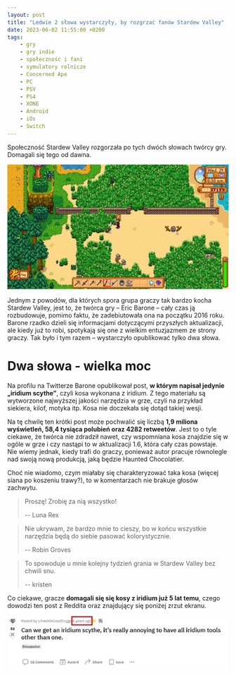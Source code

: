```yaml
---
layout: post
title: "Ledwie 2 słowa wystarczyły, by rozgrzać fanów Stardew Valley"
date: 2023-06-02 11:55:00 +0200
tags: 
    - gry 
    - gry indie
    - społeczność i fani
    - symulatory rolnicze
    - Concerned Ape
    - PC
    - PSV
    - PS4
    - XONE
    - Android
    - iOs
    - Switch
---
```


Społeczność Stardew Valley rozgorzała po tych dwóch słowach twórcy gry.
Domagali się tego od dawna.

![Rozgrywka w Stardew Valley](/assets/stardew-valley-gameplay-screenshot-1.jpg)

Jednym z powodów, dla których spora grupa graczy tak bardzo kocha Stardew
Valley, jest to, że twórca gry – Eric Barone – cały czas ją rozbudowuje, pomimo
faktu, że zadebiutowała ona na początku 2016 roku. Barone rzadko dzieli się
informacjami dotyczącymi przyszłych aktualizacji, ale kiedy już to robi,
spotykają się one z wielkim entuzjazmem ze strony graczy. Tak było i tym razem
– wystarczyło opublikować tylko dwa słowa.

# Dwa słowa - wielka moc

Na profilu na Twitterze Barone opublikował post, **w którym napisał jedynie
„iridium scythe”**, czyli kosa wykonana z iridium. Z tego materiału są wytworzone
najwyższej jakości narzędzia w grze, czyli na przykład siekiera, kilof, motyka
itp. Kosa nie doczekała się dotąd takiej wesji.

Na tę chwilę ten krótki post może pochwalić się liczbą **1,9 miliona wyświetleń,
58,4 tysiąca polubień oraz 4282 retweetów**. Jest to o tyle ciekawe, że twórca
nie zdradził nawet, czy wspomniana kosa znajdzie się w ogóle w grze i czy
nastąpi to w aktualizacji 1.6, która cały czas powstaje. Nie wiemy jednak,
kiedy trafi do graczy, ponieważ autor pracuje równolegle nad swoją nową
produkcją, jaką będzie Haunted Chocolatier.

Choć nie wiadomo, czym miałaby się charakteryzować taka kosa (więcej siana po
koszeniu trawy?), to w komentarzach nie brakuje głosów zachwytu.

> Proszę! Zrobię za nią wszystko!
> 
> -- Luna Rex

> Nie ukrywam, że bardzo mnie to cieszy, bo w końcu wszystkie narzędzia będą do
> siebie pasować kolorystycznie.
> 
> -- Robin Groves

> To spowoduje u mnie kolejny tydzień grania w Stardew Valley bez chwili snu.
> 
> -- kristen

Co ciekawe, gracze **domagali się się kosy z iridium już 5 lat temu**, czego
dowodzi ten post z Reddita oraz znajdujący się poniżej zrzut ekranu.

![Post z Reddita](/assets/reddit-post-stardew-valley-iridium-scythe.webp)
